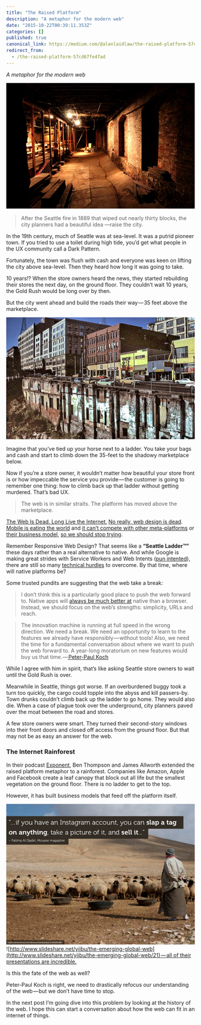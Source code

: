 ```yaml
---
title: "The Raised Platform"
description: "A metaphor for the modern web"
date: "2015-10-22T00:39:11.353Z"
categories: []
published: true
canonical_link: https://medium.com/@alanlaidlaw/the-raised-platform-57cd67fe47ad
redirect_from:
  - /the-raised-platform-57cd67fe47ad
---
```


_A metaphor for the modern web_

![The Seattle Underground, where I heard this probably exaggerated possibly fabricated story.](./asset-1.jpeg)

> After the Seattle fire in 1889 that wiped out nearly thirty blocks, the city planners had a beautiful idea —raise the city.

In the 19th century, much of Seattle was at sea-level. It was a putrid pioneer town. If you tried to use a toilet during high tide, you’d get what people in the UX community call a Dark Pattern.

Fortunately, the town was flush with cash and everyone was keen on lifting the city above sea-level. Then they heard how long it was going to take.

10 years!? When the store owners heard the news, they started rebuilding their stores the next day, on the ground floor. They couldn’t wait 10 years, the Gold Rush would be long over by then.

But the city went ahead and build the roads their way — 35 feet above the marketplace.

![](./asset-2.png)

Imagine that you’ve tied up your horse next to a ladder. You take your bags and cash and start to climb down the 35-feet to the shadowy marketplace below.

Now if you’re a store owner, it wouldn’t matter how beautiful your store front is or how impeccable the service you provide — the customer is going to remember one thing: how to climb back up that ladder without getting murdered. That’s bad UX.

> The web is in similar straits. The platform has moved above the marketplace.

[The Web Is Dead. Long Live the Internet.](http://www.wired.com/2010/08/ff_webrip/) [No really, web design is dead](http://uxmag.com/articles/why-web-design-is-dead). [Mobile is eating the world](https://vimeo.com/130722577) and [it can’t compete with other meta-platforms](https://medium.com/@paul_kinlan/rise-of-the-meta-platforms-and-the-new-web-browser-a93dcdd9dad#.k8oarzgh3) or [their business model](http://www.theverge.com/2015/9/17/9338963/welcome-to-hell-apple-vs-google-vs-facebook-and-the-slow-death-of-the-web), [so we should stop trying](http://www.quirksmode.org/blog/archives/2015/07/stop_pushing_th.html).

Remember Responsive Web Design? That seems like a **“Seattle Ladder™”** these days rather than a real alternative to native. And while Google is making great strides with Service Workers and Web Intents ([pun intented](https://medium.com/google-developers/deep-web-app-linking-41667fe69c80#.v5k47dxv0)), there are still so many [technical hurdles](https://paul.kinlan.me/be-instant-and-engaging-on-the-mobile-web/) to overcome. By that time, where will native platforms be?

Some trusted pundits are suggesting that the web take a break:

> I don’t think this is a particularly good place to push the web forward to. Native apps will [always be much better at](http://www.quirksmode.org/blog/archives/2015/05/web_vs_native_l.html) native than a browser. Instead, we should focus on the web’s strengths: simplicity, URLs and reach.

> The innovation machine is running at full speed in the wrong direction. We need a break. We need an opportunity to learn to the features we already have responsibly — without tools! Also, we need the time for a fundamental conversation about where we want to push the web forward to. A year-long moratorium on new features would buy us that time. —[ Peter-Paul Koch](http://www.quirksmode.org/blog/archives/2015/07/stop_pushing_th.html)

While I agree with him in spirit, that’s like asking Seattle store owners to wait until the Gold Rush is over.

Meanwhile in Seattle, things got worse. If an overburdened buggy took a turn too quickly, the cargo could topple into the abyss and kill passers-by. Town drunks couldn’t climb back up the ladder to go home. They would also die. When a case of plague took over the underground, city planners paved over the moat between the road and stores.

A few store owners were smart. They turned their second-story windows into their front doors and closed off access from the ground floor. But that may not be as easy an answer for the web.

### The Internet Rainforest

In their podcast [Exponent](http://exponent.fm/episode-012-the-internet-rainforest/), Ben Thompson and James Allworth extended the raised platform metaphor to a rainforest. Companies like Amazon, Apple and Facebook create a leaf canopy that block out all life but the smallest vegetation on the ground floor. There is no ladder to get to the top.

However, it has built business models that feed off the platform itself.

![](./asset-3.png)![[http://www.slideshare.net/yiibu/the-emerging-global-web](http://www.slideshare.net/yiibu/the-emerging-global-web/21) — all of their presentations are incredible.](./asset-4.png)

Is this the fate of the web as well?

Peter-Paul Koch is right, we need to drastically refocus our understanding of the web — but we don’t have time to stop.

In the next post I’m going dive into this problem by looking at the history of the web. I hope this can start a conversation about how the web can fit in an internet of things.
